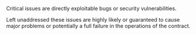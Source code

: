 Critical issues are directly exploitable bugs or security vulnerabilities.

Left unaddressed these issues are highly likely or guaranteed to cause major
problems or potentially a full failure in the operations of the contract.